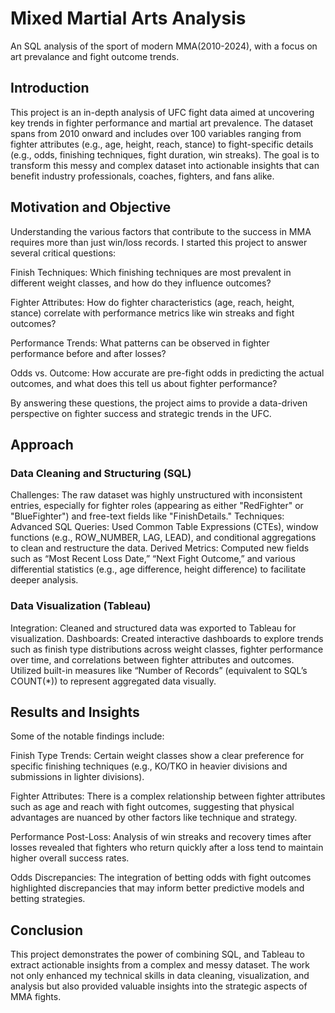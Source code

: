# Mixed Martial Arts Analysis
An SQL analysis of the sport of modern MMA(2010-2024), with a focus on art prevalance and fight outcome trends.

## Introduction
This project is an in-depth analysis of UFC fight data aimed at uncovering key trends in fighter performance and
martial art prevalence. The dataset spans from 2010 onward and includes over 100 variables ranging from fighter attributes
(e.g., age, height, reach, stance) to fight-specific details (e.g., odds, finishing techniques, fight duration, win streaks).
The goal is to transform this messy and complex dataset into actionable insights that can benefit industry professionals,
coaches, fighters, and fans alike.

## Motivation and Objective
Understanding the various factors that contribute to the success in MMA requires more than just win/loss records. I started this project to answer several critical questions:

Finish Techniques: Which finishing techniques are most prevalent in different weight classes, and how do they influence outcomes?

Fighter Attributes: How do fighter characteristics (age, reach, height, stance) correlate with performance metrics like win streaks and fight outcomes?

Performance Trends: What patterns can be observed in fighter performance before and after losses?

Odds vs. Outcome: How accurate are pre-fight odds in predicting the actual outcomes, and what does this tell us about fighter performance?

By answering these questions, the project aims to provide a data-driven perspective on fighter success and strategic trends in the UFC.

## Approach
### Data Cleaning and Structuring (SQL)
Challenges: The raw dataset was highly unstructured with inconsistent entries, especially for fighter roles (appearing as either "RedFighter" or "BlueFighter") and free-text fields like "FinishDetails."
Techniques:
Advanced SQL Queries: Used Common Table Expressions (CTEs), window functions (e.g., ROW_NUMBER, LAG, LEAD), and conditional aggregations to clean and restructure the data.
Derived Metrics: Computed new fields such as “Most Recent Loss Date,” “Next Fight Outcome,” and various differential statistics (e.g., age difference, height difference) to facilitate deeper analysis.
### Data Visualization (Tableau)
Integration: Cleaned and structured data was exported to Tableau for visualization.
Dashboards:
Created interactive dashboards to explore trends such as finish type distributions across weight classes, fighter performance over time, and correlations between fighter attributes and outcomes.
Utilized built-in measures like “Number of Records” (equivalent to SQL’s COUNT(*)) to represent aggregated data visually.

## Results and Insights
Some of the notable findings include:

Finish Type Trends: Certain weight classes show a clear preference for specific finishing techniques (e.g., KO/TKO in heavier divisions and submissions in lighter divisions).

Fighter Attributes: There is a complex relationship between fighter attributes such as age and reach with fight outcomes, suggesting that physical advantages are nuanced by other factors like technique and strategy.

Performance Post-Loss: Analysis of win streaks and recovery times after losses revealed that fighters who return quickly after a loss tend to maintain higher overall success rates.

Odds Discrepancies: The integration of betting odds with fight outcomes highlighted discrepancies that may inform better predictive models and betting strategies.
## Conclusion
This project demonstrates the power of combining SQL, and Tableau to extract actionable insights from a complex and messy dataset.
The work not only enhanced my technical skills in data cleaning, visualization, and analysis but also provided valuable insights into the
strategic aspects of MMA fights.
